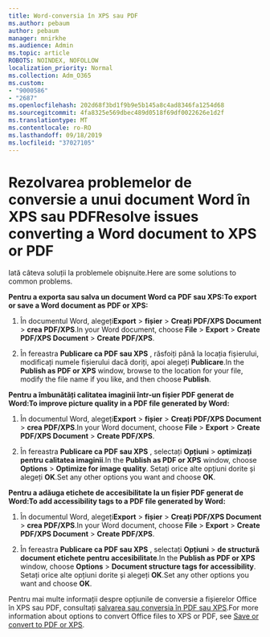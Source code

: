 ```yaml
---
title: Word-conversia în XPS sau PDF
ms.author: pebaum
author: pebaum
manager: mnirkhe
ms.audience: Admin
ms.topic: article
ROBOTS: NOINDEX, NOFOLLOW
localization_priority: Normal
ms.collection: Adm_O365
ms.custom:
- "9000586"
- "2687"
ms.openlocfilehash: 202d68f3bd1f9b9e5b145a8c4ad8346fa1254d68
ms.sourcegitcommit: 4fa8325e569dbec489d0518f69df0022626e1d2f
ms.translationtype: MT
ms.contentlocale: ro-RO
ms.lasthandoff: 09/18/2019
ms.locfileid: "37027105"
---
```

# <a name="resolve-issues-converting-a-word-document-to-xps-or-pdf"></a><span data-ttu-id="c84d7-102">Rezolvarea problemelor de conversie a unui document Word în XPS sau PDF</span><span class="sxs-lookup"><span data-stu-id="c84d7-102">Resolve issues converting a Word document to XPS or PDF</span></span>

<span data-ttu-id="c84d7-103">Iată câteva soluții la problemele obișnuite.</span><span class="sxs-lookup"><span data-stu-id="c84d7-103">Here are some solutions to common problems.</span></span> 

<span data-ttu-id="c84d7-104">**Pentru a exporta sau salva un document Word ca PDF sau XPS:**</span><span class="sxs-lookup"><span data-stu-id="c84d7-104">**To export or save a Word document as PDF or XPS:**</span></span>

1. <span data-ttu-id="c84d7-105">În documentul Word, alegeți**Export** >  **fișier** > **Creați PDF/XPS Document** > **crea PDF/XPS**.</span><span class="sxs-lookup"><span data-stu-id="c84d7-105">In your Word document, choose  **File** > **Export** > **Create PDF/XPS Document** > **Create PDF/XPS**.</span></span>

2. <span data-ttu-id="c84d7-106">În fereastra **Publicare ca PDF sau XPS** , răsfoiți până la locația fișierului, modificați numele fișierului dacă doriți, apoi alegeți **Publicare**.</span><span class="sxs-lookup"><span data-stu-id="c84d7-106">In the **Publish as PDF or XPS** window, browse to the location for your file, modify the file name if you like, and then choose **Publish**.</span></span>

<span data-ttu-id="c84d7-107">**Pentru a îmbunătăți calitatea imaginii într-un fișier PDF generat de Word:**</span><span class="sxs-lookup"><span data-stu-id="c84d7-107">**To improve picture quality in a PDF file generated by Word:**</span></span>

1. <span data-ttu-id="c84d7-108">În documentul Word, alegeți**Export** >  **fișier** > **Creați PDF/XPS Document** > **crea PDF/XPS**.</span><span class="sxs-lookup"><span data-stu-id="c84d7-108">In your Word document, choose  **File** > **Export** > **Create PDF/XPS Document** > **Create PDF/XPS**.</span></span>

2. <span data-ttu-id="c84d7-109">În fereastra **Publicare ca PDF sau XPS** , selectați **Opțiuni** > **optimizați pentru calitatea imaginii**.</span><span class="sxs-lookup"><span data-stu-id="c84d7-109">In the **Publish as PDF or XPS** window, choose **Options** > **Optimize for image quality**.</span></span> <span data-ttu-id="c84d7-110">Setați orice alte opțiuni dorite și alegeți **OK**.</span><span class="sxs-lookup"><span data-stu-id="c84d7-110">Set any other options you want and choose **OK**.</span></span> 

<span data-ttu-id="c84d7-111">**Pentru a adăuga etichete de accesibilitate la un fișier PDF generat de Word:**</span><span class="sxs-lookup"><span data-stu-id="c84d7-111">**To add accessibility tags to a PDF file generated by Word:**</span></span>
 
1. <span data-ttu-id="c84d7-112">În documentul Word, alegeți**Export** >  **fișier** > **Creați PDF/XPS Document** > **crea PDF/XPS**.</span><span class="sxs-lookup"><span data-stu-id="c84d7-112">In your Word document, choose  **File** > **Export** > **Create PDF/XPS Document** > **Create PDF/XPS**.</span></span>

2. <span data-ttu-id="c84d7-113">În fereastra **Publicare ca PDF sau XPS** , selectați **Opțiuni** > **de structură document etichete pentru accesibilitate**.</span><span class="sxs-lookup"><span data-stu-id="c84d7-113">In the **Publish as PDF or XPS** window, choose **Options** > **Document structure tags for accessibility**.</span></span> <span data-ttu-id="c84d7-114">Setați orice alte opțiuni dorite și alegeți **OK**.</span><span class="sxs-lookup"><span data-stu-id="c84d7-114">Set any other options you want and choose **OK**.</span></span>

<span data-ttu-id="c84d7-115">Pentru mai multe informații despre opțiunile de conversie a fișierelor Office în XPS sau PDF, consultați [salvarea sau conversia în PDF sau XPS](https://support.office.com/article/d85416c5-7d77-4fd6-a216-6f4bf7c7c110).</span><span class="sxs-lookup"><span data-stu-id="c84d7-115">For more information about options to convert Office files to XPS or PDF, see [Save or convert to PDF or XPS](https://support.office.com/article/d85416c5-7d77-4fd6-a216-6f4bf7c7c110).</span></span>